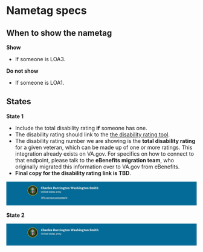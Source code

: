 # Nametag specs

## When to show the nametag

**Show**

- If someone is LOA3.

**Do not show**

- If someone is LOA1.

## States
  
**State 1**  

- Include the total disability rating **if** someone has one.
- The disability rating should link to the [the disability rating tool](https://www.va.gov/disability/view-disability-rating/rating).
- The disability rating number we are showing is the **total disability rating** for a given veteran, which can be made up of one or more ratings. This integration already exists on VA.gov. For specifics on how to connect to that endpoint, please talk to the **eBenefits migration team**, who originally migrated this information over to VA.gov from eBenefits.
- **Final copy for the disability rating link is TBD**.

![Name tag with disability rating](https://github.com/department-of-veterans-affairs/va.gov-team/blob/master/products/identity-personalization/my-va/2.0-redesign/frontend/images/Name%20tag%20with%20disability%20rating.jpg)

**State 2**

![Name tag without disability rating](https://github.com/department-of-veterans-affairs/va.gov-team/blob/master/products/identity-personalization/my-va/2.0-redesign/frontend/images/Name%20tag%20without%20disability%20rating.jpg)
